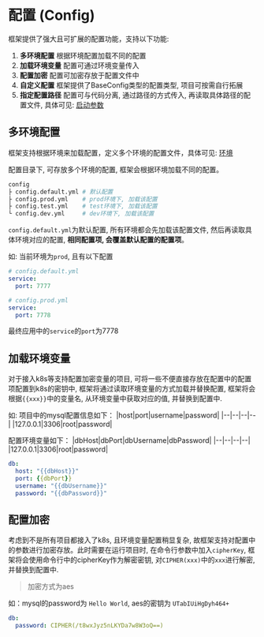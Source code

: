 # 配置 (Config)

框架提供了强大且可扩展的配置功能，支持以下功能:
1. **多环境配置** 根据环境配置加载不同的配置
2. **加载环境变量** 配置可通过环境变量传入
3. **配置加密** 配置可加密存放于配置文件中
4. **自定义配置** 框架提供了BaseConfig类型的配置类型, 项目可按需自行拓展
5. **指定配置路径** 配置可与代码分离, 通过路径的方式传入, 再读取具体路径的配置文件, 具体可见: [启动参数](./args.md)

## 多环境配置
框架支持根据环境来加载配置，定义多个环境的配置文件，具体可见: [环境](./env.md)

配置目录下, 可存放多个环境的配置, 框架会根据环境加载不同的配置。
```bash
config
├ config.default.yml # 默认配置
├ config.prod.yml    # prod环境下, 加载该配置
├ config.test.yml    # test环境下, 加载该配置
└ config.dev.yml     # dev环境下, 加载该配置
```

`config.default.yml`为默认配置, 所有环境都会先加载该配置文件, 然后再读取具体环境对应的配置, **相同配置项, 会覆盖默认配置的配置项**。

如: 当前环境为`prod`, 且有以下配置
```yml
# config.default.yml
service:
  port: 7777
````

```yml
# config.prod.yml
service:
  port: 7778
```

最终应用中的`service`的`port`为7778

## 加载环境变量
对于接入k8s等支持配置加密变量的项目, 可将一些不便直接存放在配置中的配置项配置到k8s的密钥中, 框架将通过读取环境变量的方式加载并替换配置, 
框架将会根据`{{xxx}}`中的变量名, 从环境变量中获取对应的值, 并替换到配置中.

如: 项目中的mysql配置信息如下：
|host|port|username|password|
|--|--|--|--|
|127.0.0.1|3306|root|password|

配置环境变量如下：
|dbHost|dbPort|dbUsername|dbPassword|
|--|--|--|--|
|127.0.0.1|3306|root|password|

```yml
db:
  host: "{{dbHost}}"
  port: {{dbPort}}
  username: "{{dbUsername}}"
  password: "{{dbPassword}}"
```


## 配置加密
考虑到不是所有项目都接入了k8s, 且环境变量配置稍显复杂, 故框架支持对配置中的参数进行加密存放。此时需要在运行项目时, 在命令行参数中加入`cipherKey`, 框架将会使用命令行中的cipherKey作为解密密钥, 对`CIPHER(xxx)`中的`xxx`进行解密, 并替换到配置中.
> 加密方式为aes

如：mysql的password为 `Hello World`, aes的密钥为 `UTabIUiHgDyh464+`
```yml
db:
  password: CIPHER(/t8wxJyz5nLKYDa7w8W3oQ==)
```
